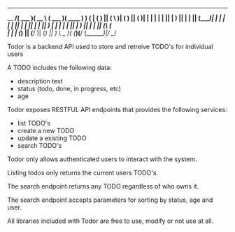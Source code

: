 _________ _______  ______   _______  _______ 
\__   __/(  ___  )(  __  \ (  ___  )(  ____ )
   ) (   | (   ) || (  \  )| (   ) || (    )|
   | |   | |   | || |   ) || |   | || (____)|
   | |   | |   | || |   | || |   | ||     __)
   | |   | |   | || |   ) || |   | || (\ (   
   | |   | (___) || (__/  )| (___) || ) \ \__
   )_(   (_______)(______/ (_______)|/   \__/
                                             

Todor is a backend API used to store and retreive TODO's for individual users

A TODO includes the following data:

- description text
- status (todo, done, in progress, etc)
- age

Todor exposes RESTFUL API endpoints that provides the following services:

- list TODO's
- create a new TODO
- update a existing TODO
- search TODO's

Todor only allows authenticated users to interact with the system.

Listing todos only returns the current users TODO's.

The search endpoint returns any TODO regardless of who owns it.

The search endpoint accepts parameters for sorting by status, age and user.

All libraries included with Todor are free to use, modify or not use at all.
